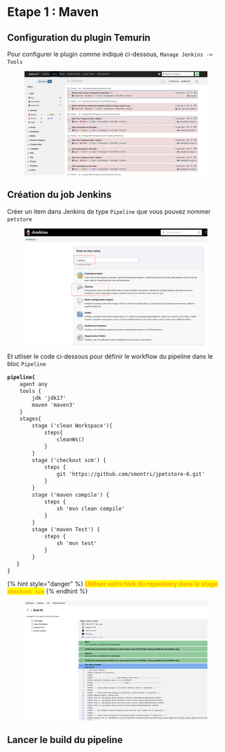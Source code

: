 # Etape 1 : Maven



## Configuration du plugin Temurin

Pour configurer le plugin comme indiqué ci-dessous, `Manage Jenkins -> Tools`

<figure><img src="../.gitbook/assets/image (7).png" alt=""><figcaption></figcaption></figure>

## Création du job Jenkins

Créer un item dans Jenkins de type `Pipeline` que vous pouvez nommer `petstore`

<figure><img src="../.gitbook/assets/image (1) (1).png" alt=""><figcaption></figcaption></figure>

Et utliser le code ci-dessous pour définir le workflow du pipeline dans le bloc `Pipeline`

<pre class="language-javascript"><code class="lang-javascript"><strong>pipeline{
</strong>    agent any
    tools {
        jdk 'jdk17'
        maven 'maven3'
    }
    stages{
        stage ('clean Workspace'){
            steps{
                cleanWs()
            }
        }
        stage ('checkout scm') {
            steps {
                git 'https://github.com/smontri/jpetstore-6.git'
            }
        }
        stage ('maven compile') {
            steps {
                sh 'mvn clean compile'
            }
        }
        stage ('maven Test') {
            steps {
                sh 'mvn test'
            }
        }
   }
}
</code></pre>

{% hint style="danger" %}
<mark style="color:orange;">**Utiliser votre fork du repository dans le stage**</mark><mark style="color:orange;">**&#x20;**</mark><mark style="color:orange;">**`checkout scm`**</mark>
{% endhint %}

<figure><img src="../.gitbook/assets/image (3).png" alt=""><figcaption></figcaption></figure>

## Lancer le build du pipeline

<figure><img src="../.gitbook/assets/image (12).png" alt="" width="358"><figcaption></figcaption></figure>
